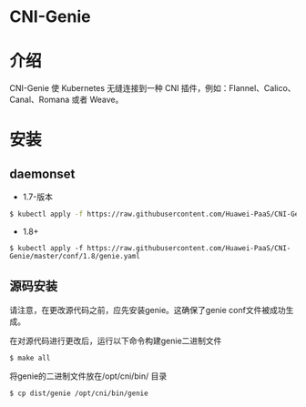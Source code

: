 #  CNI-Genie

# 介绍

CNI-Genie 使 Kubernetes 无缝连接到一种 CNI 插件，例如：Flannel、Calico、Canal、Romana 或者 Weave。

# 安装

## daemonset 
- 1.7-版本

```bash
$ kubectl apply -f https://raw.githubusercontent.com/Huawei-PaaS/CNI-Genie/master/conf/1.5/genie.yaml
```

- 1.8+

```
$ kubectl apply -f https://raw.githubusercontent.com/Huawei-PaaS/CNI-Genie/master/conf/1.8/genie.yaml
```

## 源码安装

请注意，在更改源代码之前，应先安装genie。这确保了genie conf文件被成功生成。

在对源代码进行更改后，运行以下命令构建gen​​ie二进制文件

```
$ make all
```

将genie的二进制文件放在/opt/cni/bin/ 目录

```bash
$ cp dist/genie /opt/cni/bin/genie
```